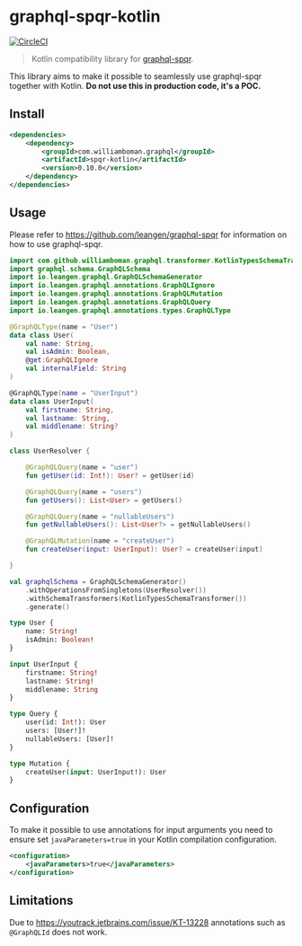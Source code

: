 # graphql-spqr-kotlin

[![CircleCI](https://circleci.com/gh/williamboman/graphql-spqr-kotlin.svg?style=svg)](https://circleci.com/gh/williamboman/graphql-spqr-kotlin)

> Kotlin compatibility library for [graphql-spqr](https://github.com/leangen/graphql-spqr).

This library aims to make it possible to seamlessly use graphql-spqr together with Kotlin. **Do not use this in production code, it's a POC.**

## Install

```xml
<dependencies>
    <dependency>
        <groupId>com.williamboman.graphql</groupId>
        <artifactId>spqr-kotlin</artifactId>
        <version>0.10.0</version>
    </dependency>
</dependencies>
```

## Usage

Please refer to https://github.com/leangen/graphql-spqr for information on how to use graphql-spqr.

```kt
import com.github.williamboman.graphql.transformer.KotlinTypesSchemaTransformer
import graphql.schema.GraphQLSchema
import io.leangen.graphql.GraphQLSchemaGenerator
import io.leangen.graphql.annotations.GraphQLIgnore
import io.leangen.graphql.annotations.GraphQLMutation
import io.leangen.graphql.annotations.GraphQLQuery
import io.leangen.graphql.annotations.types.GraphQLType

@GraphQLType(name = "User")
data class User(
    val name: String,
    val isAdmin: Boolean,
    @get:GraphQLIgnore
    val internalField: String
)

@GraphQLType(name = "UserInput")
data class UserInput(
    val firstname: String,
    val lastname: String,
    val middlename: String?
)

class UserResolver {

    @GraphQLQuery(name = "user")
    fun getUser(id: Int!): User? = getUser(id)

    @GraphQLQuery(name = "users")
    fun getUsers(): List<User> = getUsers()

    @GraphQLQuery(name = "nullableUsers")
    fun getNullableUsers(): List<User?> = getNullableUsers()

    @GraphQLMutation(name = "createUser")
    fun createUser(input: UserInput): User? = createUser(input)

}

val graphqlSchema = GraphQLSchemaGenerator()
    .withOperationsFromSingletons(UserResolver())
    .withSchemaTransformers(KotlinTypesSchemaTransformer())
    .generate()
```

```graphql
type User {
    name: String!
    isAdmin: Boolean!
}

input UserInput {
    firstname: String!
    lastname: String!
    middlename: String
}

type Query {
    user(id: Int!): User
    users: [User!]!
    nullableUsers: [User]!
}

type Mutation {
    createUser(input: UserInput!): User
}
```

## Configuration

To make it possible to use annotations for input arguments you need to ensure set `javaParameters=true` in your Kotlin compilation configuration.

```xml
<configuration>
    <javaParameters>true</javaParameters>
</configuration>
```

## Limitations

Due to https://youtrack.jetbrains.com/issue/KT-13228 annotations such as `@GraphQLId` does not work.

